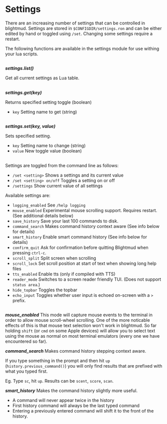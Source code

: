 # Settings

There are an increasing number of settings that can be controlled in blightmud.
Settings are stored in `$CONFIGDIR/settings.ron` and can be either edited by
hand or toggled using `/set`. Changing some settings require a restart.

The following functions are available in the settings module for use withing
your lua scripts.

##

***settings.list()***

Get all current settings as Lua table.

##

***settings.get(key)***

Returns specified setting toggle (boolean)
- `key`    Setting name to get (string)

##

***settings.set(key, value)***

Sets specified setting.
- `key`    Setting name to change (string)
- `value`  New toggle value (boolean)

##

Settings are toggled from the command line as follows:

- `/set <setting>`           Shows a settings and its current value
- `/set <setting> on/off`    Toggles a setting on or off
- `/settings`                Show current value of all settings

Available settings are:

- `logging_enabled`     See `/help logging`
- `mouse_enabled`       Experimental mouse scrolling support. Requires restart.
                        (See additional details below)
- `save_history`        Save your last 100 commands to disk.
- `command_search`      Makes command history context aware (See info below for details)
- `smart_history`       Enable smart command history (See info below for details)
- `confirm_quit`        Ask for confirmation before quitting Blightmud when pressing `ctrl-c`.
- `scroll_split`        Split screen when scrolling
- `scroll_lock`         Set scroll position at start of text when showing long help files
- `tts_enabled`         Enable tts (only if compiled with TTS)
- `reader_mode`         Switches to a screen reader friendly TUI. (Does not support `status area`.)
- `hide_topbar`         Toggles the topbar
- `echo_input`          Toggles whether user input is echoed on-screen with a `> ` prefix.

##

***mouse_enabled***
This mode will capture mouse events to the terminal in order to allow mouse
scroll-wheel scrolling. One of the more noticable effects of this is that mouse
text selection won't work in blightmud. So far holding `shift` (or `cmd` on
some Apple devices) will allow you to select text using the mouse as normal on
most terminal emulators (every one we have encountered so far).

***command_search***
Makes command history stepping context aware.

If you type something in the prompt and then hit `up` (`history.previous_command()`)
you will only find results that are prefixed with what you typed first.

Eg. Type `sc`, hit `up`. Results can be `scent`, `score`, `scan`.

***smart_history***
Makes the command history slightly more useful.

- A command will never appear twice in the history
- First history command will always be the last typed command
- Entering a previously entered command will shift it to the front of the history.
